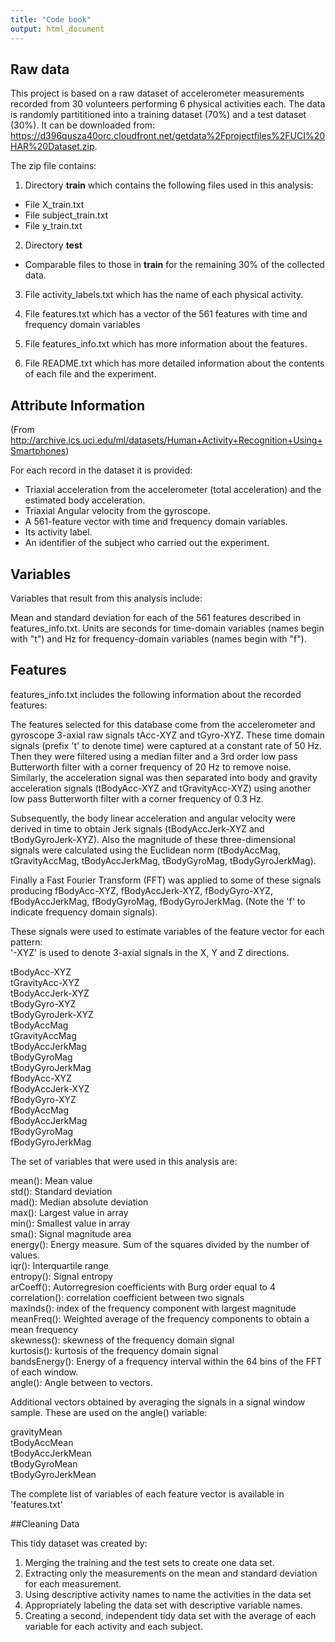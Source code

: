 ```yaml
---
title: "Code book"
output: html_document
---
```

 
Raw data
---

This project is based on a raw dataset of accelerometer measurements recorded from 30 volunteers performing 6 physical activities each. The data is randomly partititioned into a training dataset (70%) and a test dataset (30%). It can be downloaded from: https://d396qusza40orc.cloudfront.net/getdata%2Fprojectfiles%2FUCI%20HAR%20Dataset.zip. 

The zip file contains:  

1. Directory **train** which contains the following files used in this analysis:
- File X_train.txt  
- File subject_train.txt  
- File y_train.txt  

2. Directory **test**  
- Comparable files to those in **train** for the remaining 30% of the collected data.  

3. File activity_labels.txt which has the name of each physical activity.  

4. File features.txt which has a vector of the 561 features with time and frequency domain variables  

5. File features_info.txt which has more information about the features. 

6. File README.txt which has more detailed information about the contents of each file and the experiment.    


## Attribute Information

(From http://archive.ics.uci.edu/ml/datasets/Human+Activity+Recognition+Using+Smartphones)  

For each record in the dataset it is provided: 

- Triaxial acceleration from the accelerometer (total acceleration) and the estimated body acceleration.  
- Triaxial Angular velocity from the gyroscope.   
- A 561-feature vector with time and frequency domain variables.   
- Its activity label.   
- An identifier of the subject who carried out the experiment.  

## Variables

Variables that result from this analysis include:

Mean and standard deviation for each of the 561 features described in features_info.txt. Units are seconds for time-domain variables (names begin with "t") and Hz for frequency-domain variables (names begin with "f").

## Features

features_info.txt includes the following information about the recorded features: 

The features selected for this database come from the accelerometer and gyroscope 3-axial raw signals tAcc-XYZ and tGyro-XYZ. These time domain signals (prefix 't' to denote time) were captured at a constant rate of 50 Hz. Then they were filtered using a median filter and a 3rd order low pass Butterworth filter with a corner frequency of 20 Hz to remove noise. Similarly, the acceleration signal was then separated into body and gravity acceleration signals (tBodyAcc-XYZ and tGravityAcc-XYZ) using another low pass Butterworth filter with a corner frequency of 0.3 Hz.   

Subsequently, the body linear acceleration and angular velocity were derived in time to obtain Jerk signals (tBodyAccJerk-XYZ and tBodyGyroJerk-XYZ). Also the magnitude of these three-dimensional signals were calculated using the Euclidean norm (tBodyAccMag, tGravityAccMag, tBodyAccJerkMag, tBodyGyroMag, tBodyGyroJerkMag).   

Finally a Fast Fourier Transform (FFT) was applied to some of these signals producing fBodyAcc-XYZ, fBodyAccJerk-XYZ, fBodyGyro-XYZ, fBodyAccJerkMag, fBodyGyroMag, fBodyGyroJerkMag. (Note the 'f' to indicate frequency domain signals).   

These signals were used to estimate variables of the feature vector for each pattern:  
'-XYZ' is used to denote 3-axial signals in the X, Y and Z directions.  

tBodyAcc-XYZ  
tGravityAcc-XYZ  
tBodyAccJerk-XYZ  
tBodyGyro-XYZ  
tBodyGyroJerk-XYZ  
tBodyAccMag  
tGravityAccMag  
tBodyAccJerkMag  
tBodyGyroMag  
tBodyGyroJerkMag  
fBodyAcc-XYZ  
fBodyAccJerk-XYZ  
fBodyGyro-XYZ  
fBodyAccMag  
fBodyAccJerkMag  
fBodyGyroMag  
fBodyGyroJerkMag  

The set of variables that were used in this analysis are:

mean(): Mean value  
std(): Standard deviation  
mad(): Median absolute deviation   
max(): Largest value in array  
min(): Smallest value in array  
sma(): Signal magnitude area  
energy(): Energy measure. Sum of the squares divided by the number of values.   
iqr(): Interquartile range   
entropy(): Signal entropy  
arCoeff(): Autorregresion coefficients with Burg order equal to 4  
correlation(): correlation coefficient between two signals  
maxInds(): index of the frequency component with largest magnitude  
meanFreq(): Weighted average of the frequency components to obtain a mean frequency  
skewness(): skewness of the frequency domain signal   
kurtosis(): kurtosis of the frequency domain signal   
bandsEnergy(): Energy of a frequency interval within the 64 bins of the FFT of each window.  
angle(): Angle between to vectors.  

Additional vectors obtained by averaging the signals in a signal window sample. These are used on the angle() variable:

gravityMean  
tBodyAccMean  
tBodyAccJerkMean  
tBodyGyroMean  
tBodyGyroJerkMean  

The complete list of variables of each feature vector is available in 'features.txt'


##Cleaning Data

This tidy dataset was created by:

1. Merging the training and the test sets to create one data set.
2. Extracting only the measurements on the mean and standard deviation for each measurement. 
3. Using descriptive activity names to name the activities in the data set
4. Appropriately labeling the data set with descriptive variable names. 
5. Creating a second, independent tidy data set with the average of each variable for each activity and each subject.
